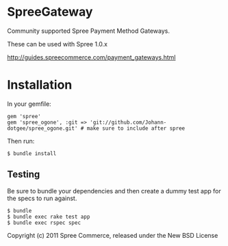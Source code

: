 SpreeGateway
============

Community supported Spree Payment Method Gateways. 

These can be used with Spree 1.0.x

http://guides.spreecommerce.com/payment_gateways.html

Installation
=======

In your gemfile:

    gem 'spree'
    gem 'spree_ogone', :git => 'git://github.com/Johann-dotgee/spree_ogone.git' # make sure to include after spree

Then run:

    $ bundle install

Testing
-------

Be sure to bundle your dependencies and then create a dummy test app for the specs to run against.

    $ bundle
    $ bundle exec rake test app
    $ bundle exec rspec spec

Copyright (c) 2011 Spree Commerce, released under the New BSD License
